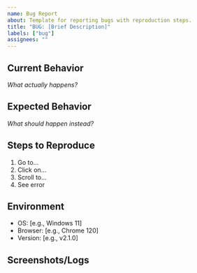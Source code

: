 ```yaml
---
name: Bug Report
about: Template for reporting bugs with reproduction steps.
title: "BUG: [Brief Description]"
labels: ["bug"]
assignees: ""
---
```


## Current Behavior
*What actually happens?*

## Expected Behavior
*What should happen instead?*

## Steps to Reproduce
1. Go to...
2. Click on...
3. Scroll to...
4. See error

## Environment
- OS: [e.g., Windows 11]
- Browser: [e.g., Chrome 120]
- Version: [e.g., v2.1.0]

## Screenshots/Logs